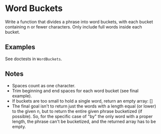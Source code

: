 # Word Buckets

Write a function that divides a phrase into word buckets, with each bucket
containing n or fewer characters. Only include full words inside each bucket.

## Examples

See doctests in `WordBuckets`.

## Notes

* Spaces count as one character.
* Trim beginning and end spaces for each word bucket (see final example).
* If buckets are too small to hold a single word, return an empty array: []
* The final goal isn't to return just the words with a length equal (or lower)
  to the given n, but to return the entire given phrase bucketized (if
  possible). So, for the specific case of "by" the only word with a proper
  length, the phrase can't be bucketized, and the returned array has to be
  empty.
